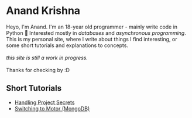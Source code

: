 # Anand Krishna
Heyo, I'm Anand. I'm an 18-year old programmer - mainly write code in Python :snake:
Interested mostly in *databases* and *asynchronous programming*. This is my personal site, where I write about things I find interesting, or some short tutorials and explanations to concepts.\
\
_this site is still a work in progress._\
\
 Thanks for checking by :D
 
 ## Short Tutorials
 - [Handling Project Secrets](tutorials/env-files.md)
 - [Switching to Motor (MongoDB)](tutorials/pymongo-to-motor.md)
